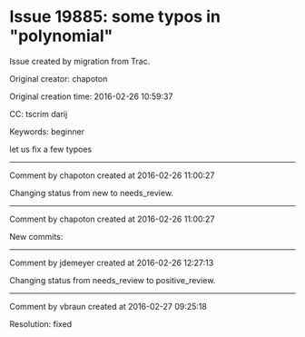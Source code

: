# Issue 19885: some typos in "polynomial"

Issue created by migration from Trac.

Original creator: chapoton

Original creation time: 2016-02-26 10:59:37

CC:  tscrim darij

Keywords: beginner

let us fix a few typoes


---

Comment by chapoton created at 2016-02-26 11:00:27

Changing status from new to needs_review.


---

Comment by chapoton created at 2016-02-26 11:00:27

New commits:


---

Comment by jdemeyer created at 2016-02-26 12:27:13

Changing status from needs_review to positive_review.


---

Comment by vbraun created at 2016-02-27 09:25:18

Resolution: fixed
